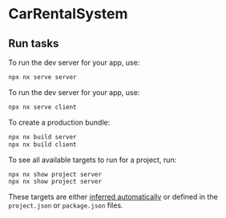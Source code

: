 # CarRentalSystem

## Run tasks

To run the dev server for your app, use:

```sh
npx nx serve server
```

To run the dev server for your app, use:

```sh
npx nx serve client
```

To create a production bundle:

```sh
npx nx build server
npx nx build client
```

To see all available targets to run for a project, run:

```sh
npx nx show project server
npx nx show project server
```

These targets are either [inferred automatically](https://nx.dev/concepts/inferred-tasks?utm_source=nx_project&utm_medium=readme&utm_campaign=nx_projects) or defined in the `project.json` or `package.json` files.